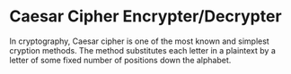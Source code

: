 # Caesar Cipher Encrypter/Decrypter

In cryptography, Caesar cipher is one of the most known and simplest cryption methods. The method substitutes each letter in a plaintext by a letter of some fixed number of positions down the alphabet.

